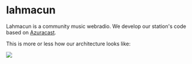 # lahmacun
Lahmacun is a community music webradio. We develop our station's code based on [Azuracast](https://www.azuracast.com/).  

This is more or less how our architecture looks like: 

![](https://github.com/mmmnmnm/lahmacun/blob/master/docs/lahma-arch.jpg)
